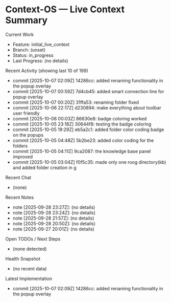 # Context-OS — Live Context Summary

Current Work
- Feature: initial_live_context
- Branch: (unset)
- Status: in_progress
- Last Progress: (no details)

Recent Activity (showing last 10 of 199)
- commit [2025-10-07 02:09Z] 14286cc: added renaming functionality in the popup overlay
- commit [2025-10-07 00:59Z] 7d4cb45: added smart connection line for popup overlay
- commit [2025-10-07 00:20Z] 31ffa53: renaming folder fixed
- commit [2025-10-06 22:17Z] d230894: make everything about toolbar user friendly
- commit [2025-10-06 00:03Z] 86630e8: badge coloring worked
- commit [2025-10-05 23:18Z] 30644f8: testing the badge coloring
- commit [2025-10-05 19:29Z] eb5a2c1: added folder color coding badge on the popups
- commit [2025-10-05 04:48Z] 5b2be23: added color coding for the folders
- commit [2025-10-05 04:11Z] 9ca2087: the knowledge base panel improved
- commit [2025-10-05 03:04Z] f0f5c35: made only one roog directory(kb) and added folder creation in g

Recent Chat
- (none)

Recent Notes
- note [2025-09-28 23:27Z]: (no details)
- note [2025-09-28 23:24Z]: (no details)
- note [2025-09-28 21:57Z]: (no details)
- note [2025-09-28 20:50Z]: (no details)
- note [2025-09-27 20:01Z]: (no details)

Open TODOs / Next Steps
- (none detected)

Health Snapshot
- (no recent data)

Latest Implementation
- commit [2025-10-07 02:09Z] 14286cc: added renaming functionality in the popup overlay
